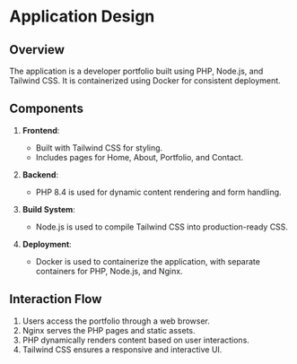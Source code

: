 # Application Design

## Overview
The application is a developer portfolio built using PHP, Node.js, and Tailwind CSS. It is containerized using Docker for consistent deployment.

## Components
1. **Frontend**:
   - Built with Tailwind CSS for styling.
   - Includes pages for Home, About, Portfolio, and Contact.

2. **Backend**:
   - PHP 8.4 is used for dynamic content rendering and form handling.

3. **Build System**:
   - Node.js is used to compile Tailwind CSS into production-ready CSS.

4. **Deployment**:
   - Docker is used to containerize the application, with separate containers for PHP, Node.js, and Nginx.

## Interaction Flow
1. Users access the portfolio through a web browser.
2. Nginx serves the PHP pages and static assets.
3. PHP dynamically renders content based on user interactions.
4. Tailwind CSS ensures a responsive and interactive UI.